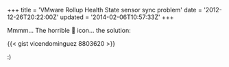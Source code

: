 +++
title = 'VMware Rollup Health State sensor sync problem'
date = '2012-12-26T20:22:00Z'
updated = '2014-02-06T10:57:33Z'
+++

Mmmm... The horrible &#x1F4A9; icon... the solution:

{{< gist vicendominguez 8803620 >}}

:)
